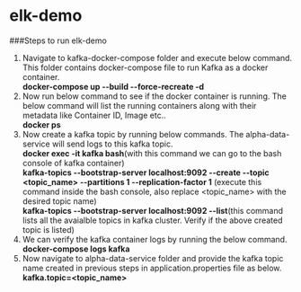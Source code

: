 # elk-demo

###Steps to run elk-demo
1. Navigate to kafka-docker-compose folder and execute below command. This folder contains docker-compose file to run Kafka as a docker container.<br>
    **docker-compose up --build --force-recreate -d**
2. Now run below command to see if the docker container is running. The below command will list the running containers along with their metadata like Container ID, Image etc..<br>
    **docker ps**
3. Now create a kafka topic by running below commands. The alpha-data-service will send logs to this kafka topic.<br>
    **docker exec -it kafka bash**(with this command we can go to the bash console of kafka container)<br>
    **kafka-topics --bootstrap-server localhost:9092 --create --topic <topic_name> --partitions 1 --replication-factor 1** (execute this command inside the bash console, also replace <topic_name> with             the desired topic name)<br>
    **kafka-topics --bootstrap-server localhost:9092 --list**(this command lists all the avaialble topics in kafka cluster. Verify if the above created topic is listed)<br>
4. We can verify the kafka container logs by running the below command.<br>
    **docker-compose logs kafka**
5. Now navigate to alpha-data-service folder and provide the kafka topic name created in previous steps in application.properties file as below.<br>
    **kafka.topic=<topic_name>**
